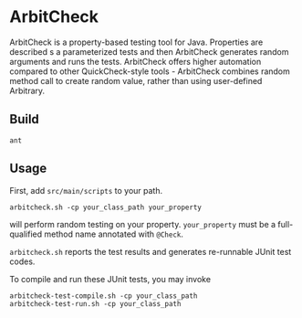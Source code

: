 # ArbitCheck

ArbitCheck is a property-based testing tool for Java.
Properties are described s a parameterized tests and then ArbitCheck generates random arguments and runs the tests.
ArbitCheck offers higher automation compared to other QuickCheck-style tools - ArbitCheck combines random method call to create random value, rather than using user-defined Arbitrary.

## Build
```
ant
```

## Usage
First, add `src/main/scripts` to your path.

```
arbitcheck.sh -cp your_class_path your_property
```

will perform random testing on your property.
`your_property` must be a full-qualified method name annotated with `@Check`.

`arbitcheck.sh` reports the test results and generates re-runnable JUnit test codes.

To compile and run these JUnit tests, you may invoke

```
arbitcheck-test-compile.sh -cp your_class_path
arbitcheck-test-run.sh -cp your_class_path
```

